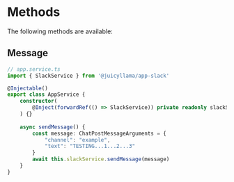 # Methods

The following methods are available:

## Message

```typescript
// app.service.ts
import { SlackService } from '@juicyllama/app-slack'

@Injectable()
export class AppService {
    constructor(
		@Inject(forwardRef(() => SlackService)) private readonly slackService: SlackService,
    ) {}
    
    async sendMessage() {
        const message: ChatPostMessageArguments = {
			"channel": "example",
			"text": "TESTING...1...2...3"
		}
        await this.slackService.sendMessage(message)
    }
}
```